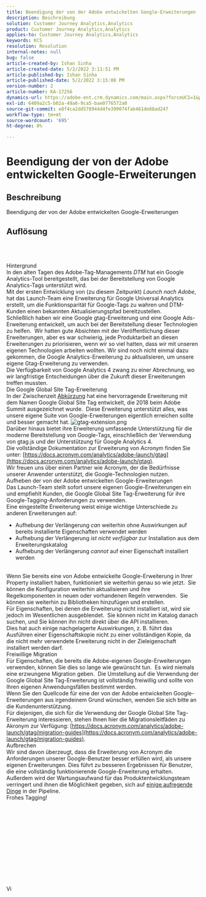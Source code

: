 ```yaml
---
title: Beendigung der von der Adobe entwickelten Google-Erweiterungen
description: Beschreibung
solution: Customer Journey Analytics,Analytics
product: Customer Journey Analytics,Analytics
applies-to: Customer Journey Analytics,Analytics
keywords: KCS
resolution: Resolution
internal-notes: null
bug: false
article-created-by: Ishan Sinha
article-created-date: 5/2/2022 3:11:51 PM
article-published-by: Ishan Sinha
article-published-date: 5/2/2022 3:15:08 PM
version-number: 2
article-number: KA-17256
dynamics-url: https://adobe-ent.crm.dynamics.com/main.aspx?forceUCI=1&pagetype=entityrecord&etn=knowledgearticle&id=de94982d-2aca-ec11-a7b5-6045bd00dca1
exl-id: 6409a2c5-b02a-49a6-9ca5-bae0776572a0
source-git-commit: e8f4ca2dd578944d4fe399074fab461de88ad247
workflow-type: tm+mt
source-wordcount: '695'
ht-degree: 0%

---
```


# Beendigung der von der Adobe entwickelten Google-Erweiterungen

## Beschreibung


Beendigung der von der Adobe entwickelten Google-Erweiterungen


## Auflösung

<br><br><br>Hintergrund
<br>In den alten Tagen des Adobe-Tag-Managements *DTM* hat ein Google Analytics-Tool bereitgestellt, das bei der Bereitstellung von Google Analytics-Tags unterstützt wird.
<br>Mit der ersten Entwicklung von (zu diesem Zeitpunkt) *Launch nach Adobe*, hat das Launch-Team eine Erweiterung für Google Universal Analytics erstellt, um die Funktionsparität für Google-Tags zu wahren und DTM-Kunden einen bekannten Aktualisierungspfad bereitzustellen.
<br>Schließlich haben wir eine Google gtag-Erweiterung und eine Google Ads-Erweiterung entwickelt, um auch bei der Bereitstellung dieser Technologien zu helfen.  Wir hatten gute Absichten mit der Veröffentlichung dieser Erweiterungen, aber es war schwierig, jede Produktarbeit an diesen Erweiterungen zu priorisieren, wenn wir so viel hatten, dass wir mit unseren eigenen Technologien arbeiten wollten. Wir sind noch nicht einmal dazu gekommen, die Google Analytics-Erweiterung zu aktualisieren, um unsere eigene Gtag-Erweiterung zu verwenden. 
<br>Die Verfügbarkeit von Google Analytics 4 zwang zu einer Abrechnung, wo wir langfristige Entscheidungen über die Zukunft dieser Erweiterungen treffen mussten.
<br>Die Google Global Site Tag-Erweiterung
<br>In der Zwischenzeit [Abkürzung](https://www.acronym.com/) hat eine hervorragende Erweiterung mit dem Namen Google Global Site Tag entwickelt, die 2018 beim Adobe Summit ausgezeichnet wurde.  Diese Erweiterung unterstützt alles, was unsere eigene Suite von Google-Erweiterungen eigentlich erreichen sollte und besser gemacht hat.
![gtag-extension.png](https://experienceleaguecommunities.adobe.com/t5/image/serverpage/image-id/32446iD3F68A3559E15F49/image-size/large?v=v2&amp;amp;px=999 "gtag-extension.png")
<br>Darüber hinaus bietet ihre Erweiterung umfassende Unterstützung für die moderne Bereitstellung von Google-Tags, einschließlich der Verwendung von gtag.js und der Unterstützung für Google Analytics 4.
<br>Die vollständige Dokumentation zur Erweiterung von Acronym finden Sie unter: [https://docs.acronym.com/analytics/adobe-launch/gtag](https://docs.acronym.com/analytics/adobe-launch/gtag).
<br>Wir freuen uns über einen Partner wie Acronym, der die Bedürfnisse unserer Anwender unterstützt, die Google-Technologien nutzen.
<br>Aufheben der von der Adobe entwickelten Google-Erweiterungen
<br>Das Launch-Team stellt sofort unsere eigenen Google-Erweiterungen ein und empfiehlt Kunden, die Google Global Site Tag-Erweiterung für ihre Google-Tagging-Anforderungen zu verwenden.
<br>Eine eingestellte Erweiterung weist einige wichtige Unterschiede zu anderen Erweiterungen auf:<br>
- Aufhebung der Verlängerung *can* weiterhin ohne Auswirkungen auf bereits installierte Eigenschaften verwendet werden
- Aufhebung der Verlängerung *ist nicht verfügbar* zur Installation aus dem Erweiterungskatalog
- Aufhebung der Verlängerung *cannot* auf einer Eigenschaft installiert werden

<br> Wenn Sie bereits eine von Adobe entwickelte Google-Erweiterung in Ihrer Property installiert haben, funktioniert sie weiterhin genau so wie jetzt.  Sie können die Konfiguration weiterhin aktualisieren und ihre Regelkomponenten in neuen oder vorhandenen Regeln verwenden.  Sie können sie weiterhin zu Bibliotheken hinzufügen und erstellen.
<br>Für Eigenschaften, bei denen die Erweiterung nicht installiert ist, wird sie jedoch im Wesentlichen ausgeblendet.  Sie können nicht im Katalog danach suchen, und Sie können ihn nicht direkt über die API installieren.
<br>Dies hat auch einige nachgelagerte Auswirkungen, z. B. führt das Ausführen einer Eigenschaftskopie nicht zu einer vollständigen Kopie, da die nicht mehr verwendete Erweiterung nicht in der Zieleigenschaft installiert werden darf.
<br>Freiwillige Migration
<br>Für Eigenschaften, die bereits die Adobe-eigenen Google-Erweiterungen verwenden, können Sie dies so lange wie gewünscht tun.  Es wird niemals eine erzwungene Migration geben.  Die Umstellung auf die Verwendung der Google Global Site Tag-Erweiterung ist vollständig freiwillig und sollte von Ihren eigenen Anwendungsfällen bestimmt werden.
<br>Wenn Sie den Quellcode für eine der von der Adobe entwickelten Google-Erweiterungen aus irgendeinem Grund wünschen, wenden Sie sich bitte an die Kundenunterstützung.
<br>Für diejenigen, die sich für die Verwendung der Google Global Site Tag-Erweiterung interessieren, stehen Ihnen hier die Migrationsleitfäden zu Akronym zur Verfügung: [https://docs.acronym.com/analytics/adobe-launch/gtag/migration-guides](https://docs.acronym.com/analytics/adobe-launch/gtag/migration-guides).
<br>Aufbrechen
<br>Wir sind davon überzeugt, dass die Erweiterung von Acronym die Anforderungen unserer Google-Benutzer besser erfüllen wird, als unsere eigenen Erweiterungen. Dies führt zu besseren Ergebnissen für Benutzer, die eine vollständig funktionierende Google-Erweiterung erhalten. Außerdem wird der Wartungsaufwand für das Produktentwicklungsteam verringert und ihnen die Möglichkeit gegeben, sich auf [einige aufregende Dinge](https://experienceleaguecommunities.adobe.com/t5/adobe-experience-platform-launch/data-collection-roadmap/ba-p/401733) in der Pipeline.
<br>Frohes Tagging!<br><br><br><br><br><br><br><br><br><br><br><br><br><br>Vi
